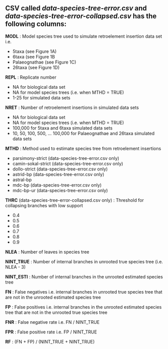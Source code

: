 CSV called *data-species-tree-error.csv* and *data-species-tree-error-collapsed.csv* has the following columns:
-------------------------------

**MODL** : Model species tree used to simulate retroelement insertion data set i.e.
+ 5taxa (see Figure 1A)
+ 6taxa (see Figure 1B
+ Palaeognathae (see Figure 1C)
+ 26taxa (see Figure 1D)


**REPL** : Replicate number
+ NA for biological data set
+ NA for model species trees (i.e. when MTHD = TRUE)
+ 1-25 for simulated data sets


**NRET** : Number of retroelement insertions in simulated data sets 
+ NA for biological data set
+ NA for model species trees (i.e. when MTHD = TRUE)
+ 100,000 for 5taxa and 6taxa simulated data sets
+ 10, 50, 100, 500, ... 100,000 for Palaeognathae and 26taxa simulated data sets


**MTHD** : Method used to estimate species tree from retroelement insertions
+ parsimony-strict   (data-species-tree-error.csv only)
+ camin-sokal-strict (data-species-tree-error.csv only)
+ dollo-strict       (data-species-tree-error.csv only)
+ astrid-bp          (data-species-tree-error.csv only)
+ astral-bp
+ mdc-bp             (data-species-tree-error.csv only)
+ mdc-bp-ur          (data-species-tree-error.csv only)


**THRC** (data-species-tree-error-collapsed.csv only) : Threshold for collapsing branches with low support
+ 0.4
+ 0.5
+ 0.6
+ 0.7
+ 0.8
+ 0.9


**NLEA** : Number of leaves in species tree


**NINT_TRUE** : Number of internal branches in unrooted true species tree (i.e. NLEA - 3)


**NINT_ESTI** : Number of internal branches in the unrooted estimated species tree


**FN** : False negatives i.e. internal branches in unrooted true species tree that are not in the unrooted estimated species tree


**FP** : False positives i.e. internal branches in the unrooted estimated species tree that are not in the unrooted true species tree


**FNR** : False negative rate i.e. FN / NINT_TRUE


**FPR** : False positive rate i.e. FP / NINT_TRUE


**RF** : (FN + FP) / (NINT_TRUE + NINT_TRUE)

